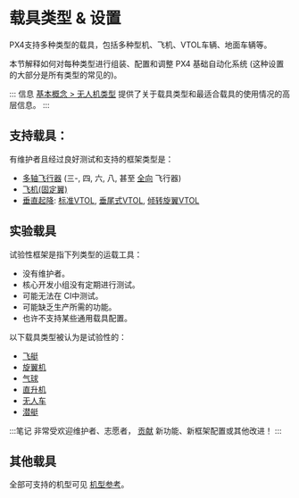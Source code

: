 # 载具类型 & 设置

PX4支持多种类型的载具，包括多种型机、飞机、VTOL车辆、地面车辆等。

本节解释如何对每种类型进行组装、配置和调整 PX4 基础自动化系统 (这种设置的大部分是所有类型的常见的)。

::: 信息 [基本概念 > 无人机类型](../getting_started/px4_basic_concepts.md#drone-types) 提供了关于载具类型和最适合载具的使用情况的高层信息。 :::

## 支持载具：

有维护者且经过良好测试和支持的框架类型是：

- [多轴飞行器](../frames_multicopter/README.md) (三-, 四, 六, 八, 甚至 [全向](../frames_multicopter/omnicopter.md) 飞行器)
- [飞机(固定翼)](../frames_plane/index.md)
- [垂直起降](../frames_vtol/README.md): [标准VTOL](../frames_vtol/standardvtol.md), [垂尾式VTOL](../frames_vtol/tailsitter.md), [倾转旋翼VTOL](../frames_vtol/tiltrotor.md)

## 实验载具

试验性框架是指下列类型的运载工具：

- 没有维护者。
- 核心开发小组没有定期进行测试。
- 可能无法在 CI中测试。
- 可能缺乏生产所需的功能。
- 也许不支持某些通用载具配置。

以下载具类型被认为是试验性的：

- [飞艇](../frames_airship/index.md)
- [旋翼机](../frames_autogyro/index.md)
- [气球](../frames_balloon/index.md)
- [直升机](../frames_helicopter/index.md)
- [无人车](../frames_rover/index.md)
- [潜艇](../frames_sub/index.md)

:::笔记 非常受欢迎维护者、志愿者， [贡献](../contribute/README.md) 新功能、新框架配置或其他改进！ :::

## 其他载具

全部可支持的机型可见 [机型参考](../airframes/airframe_reference.md)。
